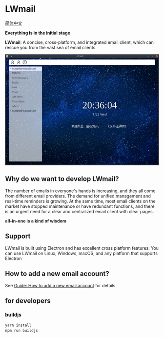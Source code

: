 # LWmail

[简体中文](doc/readme_zh_CN.md)

**Everything is in the initial stage**

**LWmail**: A concise, cross-platform, and integrated email client, which can rescue you from the vast sea of email clients.

![alt text](doc/shutcut.png)

## Why do we want to develop LWmail?

The number of emails in everyone's hands is increasing, and they all come from different email providers. The demand for unified management and real-time reminders is growing. At the same time, most email clients on the market have stopped maintenance or have redundant functions, and there is an urgent need for a clear and centralized email client with clear pages.

**all-in-one is a kind of wisdom**

## Support

LWmail is built using Electron and has excellent cross platform features. You can use LWmail on Linux, Windows, macOS, and any platform that supports Electron

## How to add a new email account?

See [Guide: How to add a new email account](doc/add-new-account.md) for details.

## for developers

### buildjs

```bash
yarn install
npm run buildjs
```
